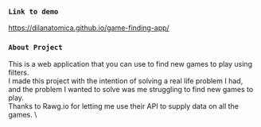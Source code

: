 ### `Link to demo`

https://dilanatomica.github.io/game-finding-app/

### `About Project`

This is a web application that you can use to find new games to play using filters.\
I made this project with the intention of solving a real life problem I had, \
and the problem I wanted to solve was me struggling to find new games to play.\
Thanks to Rawg.io for letting me use their API to supply data on all the games. \


